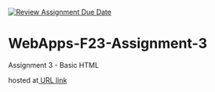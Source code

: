 [![Review Assignment Due Date](https://classroom.github.com/assets/deadline-readme-button-24ddc0f5d75046c5622901739e7c5dd533143b0c8e959d652212380cedb1ea36.svg)](https://classroom.github.com/a/q2-Q7VCy)
# WebApps-F23-Assignment-3
Assignment 3 - Basic HTML

hosted at[ URL link](https://44-563-webapps-f23.github.io/44563-webapps-f23-assignment3-ShivaRamReddyMarthala/)